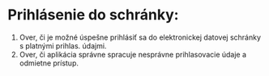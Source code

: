 # Prihlásenie do schránky:
1. Over, či je možné úspešne prihlásiť sa do elektronickej datovej schránky s platnými prihlas. údajmi.
2. Over, či aplikácia správne spracuje nesprávne prihlasovacie údaje a odmietne prístup.